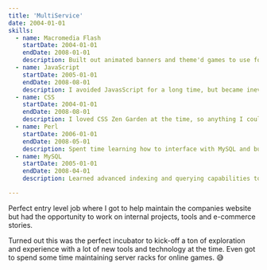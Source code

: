 ```yaml
---
title: 'MultiService'
date: 2004-01-01
skills:
  - name: Macromedia Flash
    startDate: 2004-01-01
    endDate: 2008-01-01
    description: Built out animated banners and theme'd games to use for website promotions
  - name: JavaScript
    startDate: 2005-01-01
    endDate: 2008-08-01
    description: I avoided JavasScript for a long time, but became inevitable the demand for interactions so started to embrace this tool more along with cross-browser frustrations.
  - name: CSS
    startDate: 2004-01-01
    endDate: 2008-08-01
    description: I loved CSS Zen Garden at the time, so anything I could control with stylesheets while maintaining DOM integrity, was my obsession.
  - name: Perl
    startDate: 2006-01-01
    endDate: 2008-05-01
    description: Spent time learning how to interface with MySQL and building out a custom CMS.  Also worked with Interchange ecommerce platform to help build out an electronics and stereo equipment store.
  - name: MySQL
    startDate: 2005-01-01
    endDate: 2008-04-01
    description: Learned advanced indexing and querying capabilities to get related products on ecommerece stores.

---
```


Perfect entry level job where I got to help maintain the companies website but
had the opportunity to work on internal projects, tools and e-commerce stories.

Turned out this was the perfect incubator to kick-off a ton of exploration and 
experience with a lot of new tools and technology at the time.  Even got to spend some time
maintaining server racks for online games. 😅